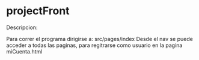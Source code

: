 # projectFront

Descripcion:

Para correr el programa dirigirse a:
src/pages/index
Desde el nav se puede acceder a todas las paginas,
para regitrarse como usuario en la pagina miCuenta.html

